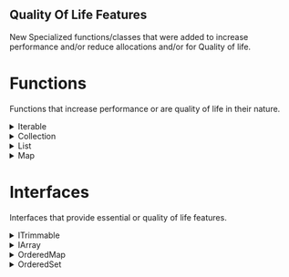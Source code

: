 ## Quality Of Life Features
New Specialized functions/classes that were added to increase performance and/or reduce allocations and/or for Quality of life.  


# Functions

Functions that increase performance or are quality of life in their nature.   

<details>
<summary>Iterable</summary>
<p>

## Functional Functions

Java adds themselves a lot of functional functions like,  
- Stream:
	- Map/FlatMap
	- Filter/Distinct/Limit
	- Count/FindFirst/Collect
	- Peek/ForEach/Reduce
	- anyMatch/allMatch/NoneMatch   

that allows to process a collection in a functional way.   
But these require streams which have a lot of Overhead in their nature.    

Luckly Primitive Collections adds replacement functions that provide the same functionality but with minimal overhead.   
Here are some examples:
```java
public ObjectIterable<Path> toPath(ObjectIterable<String> iterable) {
	return iterable.map(Paths::get).filter(Files::exist);
}

public Iterable<Path> toPath(Iterable<String> iterable) {
	return ObjectIterables.map(iterable, Paths::get).filter(Files::exist);
}

public int sum(IntIterable iterable) {
	return iterable.reduce(Integer::sum);
}
```

## AsyncAPI</summary>

The AsyncAPI is a Feature that simplifies the processing of Collections on a separate thread.   
It uses the same concept as Javas Stream API but uses the light weight Functions from Primitive Collections to achieve the same thing.   
Unlike Javas StreamAPI the AsyncAPI is always singleThreaded and more like Javas CompletableFuture, which you can await or let run Asynchronous.    

The Goal is it to simplify the processing of Collections asynchronous.   
Especially on tasks which don't have to be finished instantly but can be processed on the side.   

Here is a example of how the API works.
```java
public void processFiles(ObjectCollection<String> potentialFiles) {
     potentialFiles.asAsync()
         .map(Paths::get).filter(Files::exists) //Modifies the collection (Optional)
         .forEach(Files::delete) //Creates the action (Required)
         .callback(T -> {}} //Callback on completion, still offthread (Optional)
         .execute() //Starts the task. (Required)
}
```
</p>
</details>
<details>
<summary>Collection</summary>
<p>

These are functions specific to the Collections interface, stuff that everyone wished it was present to be in the first place.

## AddAll (Array)
Adding Elements to a Collection usually requires either a for loop or a Arrays.wrap().   
This isn't an issue with Primitive Collections.
```java
public void addMonths(ObjectCollection<String> months) {
	months.addAll("January", "February", "March", "April", "May", "June", "July", "August, "September, "October", November", "December");
}

public void addElements(ObjectCollection<String> result, String[] elements) {
	result.addAll(elements, 0, 5); //elements, offset, length
}
```

## containsAny
Everyone hatest comparing if 2 collections have part of each other included.   
The solution usually requires for loops and keeping track if things were found or not.   
And every Java Developer had this issue at least once and wished for a clean solution.
```java
public boolean hasMonths(ObjectCollection<Month> target, Collection<Month> toFind) {
	return target.containsAny(toFind);
}
```

## Copy
Collections get copied every now and then. There is only 2 ways that this happens.  
Javas Clone API or using Constructor that supports collections.  
Javas Clone API is kinda in a Zombie state, where it is supported or not. Its not really clear if you should use it or not.  
The Clone CloneNotSupportedException isn't helping either, causing more janky code.  
While a Constructor can only support so much and testing for every case isn't really viable.  

So the decision was made to straight out not support clone and instead add a copy function which doesn't use a checked exception.  
It works exactly like the clone function. In a sense where it creates a shallow copy. (SubCollections do not work for obvious reasons)
```java
public IntCollection copy(IntCollection original) {
	return original.copy();
}
```

## Primitive Streams
Since Javas Stream API is still really useful, even at its shortcomings, Primitive Collections provides easy access to it.  
Generic Streams and the closest Primitive Stream will be provided. So a FloatCollection goes to a DoubleStream.
```java
public IntStream createStream(IntCollection source) {
	return source.primitiveStream();
}
```

## RemoveAll/RetainAll with listener
Ever wanted use removeAll or retainAll and wanted to know what elements actually got deleted?  
The usual solution is to create a copy and then apply it to the original and cross reference them.  
Which leads to really messy code and just hasn't a clean solution.  
Luckly Primitive Collections got you covered.
```java
public void removeInvalidFiles(ObjectCollections<Path> files, ObjectCollection<Path> toRemove) {
	files.removeAll(toRemove, T -> System.out.println(T));
}

public void removeInvalidFiles(ObjectCollections<Path> files, ObjectCollection<Path> toKeep) {
	files.retainFiles(toKeep, T -> System.out.println(T));
}
```

## ToArray 
Primitive Collections supports primitive/generic toArray functions for its Primitive Collections.  
On top of that the Object side gets a Java9 function ported back to java8, which uses a functional Interface to create the backing array.
```java
public Integer[] toArray(IntCollection c) {
	return c.toArray(new Integer[c.size]);
}

public int[] toArray(IntCollection c) {
	return c.toIntArray();
}

public String[] toArray(ObjectCollection<String> c) {
	return c.toArray(String::new);
}
```
</p>
</details>

<details>
<summary>List</summary>
<p>

These functions are List specific functions, a couple of these are from FastUtil.

## add/get/remove/extractElements
These functions really useful helper functions. 3 of which are copied from FastUtil. (extract is from Primitive Collections)  
They are basically array forms of addAll, getAll, removeRange and removeAndGetRange. This is the simplest way to describe it.  

Here some example:
```java
public void addAll(DoubleList list) {
	list.addElements(0D, 12.2D, 3.5D, 4.2D);
}

public double[] getAll(DoubleList list, int amount) {
	double[] result = new double[amount];
	list.getElements(0, result);
	return result;
}

public void removeRange(FloatList list) {
	list.removeElements(5, 14);
}

public float[] extractRange(FloatList list) {
	return list.extractElements(5, 14); //Returns the removed elements
}
```

## addIfPresent/addIfAbsent
These two functions are simple helper functions that check internally if a element is present or absent before adding them to the List.   
Removing the need for a contains or indexOf check every time you want to add a element.
While it is of course better to use a set, there is cases where this is still useful.

```java
public void addElements(IntList list, int... numbersToAdd) {
	for(int e : numbersToAdd) {
		list.addIfAbsent(e);
	}
}

public void addExisting(ObjectList<String> list, String... textToAdd) {
	for(String s : textToAdd) {
		list.addIfPresent(s);
	}
}
```

## SwapRemove
Lists when removing a Element shift usually the backing array to the left based to shrink the elements.  
While that isn't computational expensive with LinkedLists, it is with ArrayLists.  
Here comes swapRemove into play, which just removes the desired elements and instead of shifting left puts the last element in its place.
This reduces the data copying required down to 1 element instead of an array.

```java
public int remove(IntList elements, int indexToRemove) {
	return elements.swapRemove(indexToRemove);
}
```

## Unstable Sort (From FastUtil)
Unstable Sort uses a Faster but not as stable sorting algorithm to sort the Collection.  
Stable doesn't mean crashing, but more like that the result isn't exactly perfectly sorted.  
```java
public void sort(List<Month> list, Comparator<Month> sorter) {
	list.unstableSort(sorter);
}
```
</p>
</details>

<details>
<summary>Map</summary>
<p>

These functions are based on the Map interface. Useful functions you really would want.  

## addTo/subFrom
addTo (from FastUtil) and subFrom are mathematically functions that either add or subtract from the value of a given key.   
And if the key isn't present or would result in the default value it will either add or remove the entry from the Map. Given the circumstance.   
This is a really useful function and I wish FastUtil made it accessible by default but sadly it isn't.   
To simplify the explanation:    
- addTo if no element is present puts in the desired number, otherwise it sums up the two values.   
- subFrom if a element is present subtracts from it, if the element reaches the default value it removes the element from the map. If not present it will be ignored.   
```java
public void addTo(Object2DoubleMap<Month> map, Month key, double averageTrainsRepaired) {
	map.addTo(key, averageTrainsRepaired);
}

public void subFrom(Long2IntMap map, long key, double amount) {
	map.subFrom(key, amount);
}
```

## addToAll
Simple bulk version of the addTo function since sometimes you want to merge 2 maps for summing.  
Especially if your work is multi-threaded this can become useful.

```java
public void addTo(Object2DoubleMap<Month> map, Object2DoubleMap<Month> trainsRepaired) {
	map.addToAll(trainsRepaired);
}
```

## mergeAll
This is a simple bulk version of merge since merging 2 maps is more frequent then people might think and leads to cleaner code too.
```java
public void merge(Long2ByteMap result, Long2ByteMap toMerge) {
	result.mergeAll(toMerge);
}
```

## putAll (Array)
This allows to put keys and values as arrays instead of requiring a WrapperMap to insert the elements.  
Not as useful as the Collections.addAll variant but still really useful.
```java
public void putAll(Int2DoubleMap map, int[] keys, double[] values) {
	map.put(keys, values, 2, 15);
}
```

## putAllIfAbsent
putAll has this usual quirk where if a element is present it will replace the value, and sometimes this is not wanted.  
While putIfAbsent exists it has no real mass form and makes iterative solutions really uneasy to use.  
Here comes the helper function that gets rid of that problem.
```java
public void merge(Long2ObjectMap<String> regionFiles, Long2ObjectMap<String> toAdd) {
	regionFiles.putAllIfAbsent(toAdd);
}
```

## removeOrDefault
getOrDefault is a really useful function that find use cases all the time.   
Sadly by default there is no variant of removeOrDefault, while it has less cases still could be used every now and then.  
This function basically tries to remove a element, if it is not present it will just return your desired default.
```java
public Path removeCache(Long2ObjectMap<Path> caches, long key) {
	return caches.removeOrDefault(key, Paths.get("nuclearFun"));
}
```

## supplyIfAbsent
This one is one of my favorites. computeIfAbsent is a really useful function.   
But in 90% of the cases I use it the value is a collection.  
This becomes really annoying since methodReferences are faster/cleaner then Lambdas in my opinion.  
supplyIfAbsent is basically computeIfAbsent but without a key, perfect for the default constructor of a collection.  
This is the whole reason it exists.  
```java
public void example(Int2ObjectMap<List<String>> map, Int2ObjectMap<String> toAdd) {
	for(Entry<String> entry : toAdd.entrySet()) {
		map.supplyIfAbsent(entry.getKey(), ObjectArrayList::new).add(entry.getValue());
	}
}
```
</p>
</details>

# Interfaces

Interfaces that provide essential or quality of life features.

<details>
<summary>ITrimmable</summary>
<p>

The ITrimmable is Accessor interface that allows you to access a couple helper functions to control the size of your collections.  
This was created for the constant casting requirement to implementations just to shrink collections which get annoying over time.  

## trim
This function basically trims down the backing implementation to use as little memory as required to store the elements in the collection.  
Optionally a desired minimum size can be provided as of how low it should go at worst.  

## clearAndTrim
when you want to reset a Collection completely you have 2 options. Clear it and then call trim, or recreate the collection.  
clearAndTrim solves this problem by clearing the collection and trimming it in one go, reducing overhead to achieve such a thing.  

</p>
</details>

<details>
<summary>IArray</summary>
<p>

IArray is a Accessor interface that provides more access to collections by providing tools to grow your collection as needed.  
While putAll/addAll try to ensure that you have enough room for your elements, this is not really a solution for all cases.  
Sometimes you need to ensure the Collection is pre-initialized.  
IArray grants you that control.  

There is also a type specific that provides you access to the backing array implementation of Lists for faster Iteration but that is a really specific case.  

## ensureCapacity
Ensures that your collection has enough storage for the elements you want to insert.  

## elements (ITypeSpecificArray)
Allows you access to the backing array of a List which is for people who know what they are doing.  
There is a lambda version of this function too which makes sure for synchronizedLists that you are the only one accessing the array.  

</p>
</details>

<details>
<summary>OrderedMap</summary>
<p>

The OrderedMap is a real edge case interface that was born for a need.    
FastUtil added functions that were like moveToFirst which were hardcoded to the implementation.  
They didn't fit into something like a SortedMap because the Set wasn't sorted.  
So OrderedMap was born, which isn't random but ordered in a specific way that can be changed.  

## getAndMoveToFirst/getAndMoveToLast
Returns a desired element and removing it to the first/last spot in the Map. Moving the element that was at its spot after/before it.  

## moveToFirst/moveToLast
Moves the element if present to the first/last spot in the Map. Moving the element that was at its spot after/before it.  
Returns true if the element was actually moved.  

## putAndMoveToFirst/putAndMoveToLast
Adds the desired element and moves it to first/last spot in the Map. Moving the element that was at its spot after/before it.  

## firstKey/lastKey (Optional poll)
Provides access to the current first/last key of the Map.  
Optionally can be polled if desired.  

## firstValue/lastValue
Provides access to the current first/last value of the Map.  

</p>
</details>

<details>
<summary>OrderedSet</summary>
<p>

The OrderedSet is a real edge case interface that was born for a need.    
FastUtil added functions that were like moveToFirst which were hardcoded to the implementation.  
They didn't fit into something like a SortedSet because the Set wasn't sorted.  
So OrderedSet was born, which isn't random but ordered in a specific way that can be changed.  

## addAndMoveToFirst/addAndMoveToLast
Adds the desired element and moves it to first/last spot in the Collection. Moving the element that was at its spot after/before it.  

## moveToFirst/moveToLast
Moves the element if present to the first/last spot in the Collection. Moving the element that was at its spot after/before it.  
Returns true if the element was actually moved.  

## first/last (Optional poll)
Provides access to the current first/last element of the set.  
Optionally can be polled if desired.

</p>
</details>